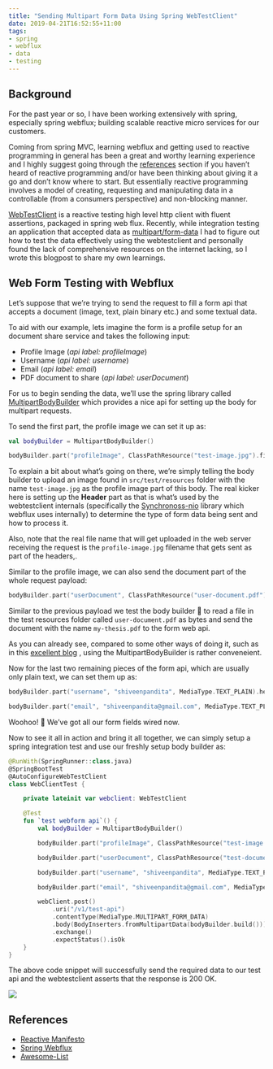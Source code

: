 ```yaml
---
title: "Sending Multipart Form Data Using Spring WebTestClient"
date: 2019-04-21T16:52:55+11:00
tags:
- spring
- webflux
- data
- testing
---
```


## Background

For the past year or so, I have been working extensively with spring, especially spring webflux; building scalable reactive micro services for our customers.

Coming from spring MVC, learning webflux and getting used to reactive programming in general has been a great and worthy learning experience and I highly suggest going through the [references](#References) section if you haven’t heard of reactive programming and/or have been thinking about giving it a go and don’t know where to start. But essentially reactive programming involves a model of creating, requesting and manipulating data in a controllable (from a consumers perspective) and non-blocking manner.

[WebTestClient](https://docs.spring.io/spring/docs/current/spring-framework-reference/testing.html#webtestclient) is a reactive testing high level http client with fluent assertions, packaged in spring web flux. Recently, while integration testing an application that accepted data as [multipart/form-data](https://tools.ietf.org/html/rfc7578) I had to figure out how to test the data effectively using the webtestclient and personally found the lack of comprehensive resources on the internet lacking, so I wrote this blogpost to share my own learnings.

## Web Form Testing with Webflux

Let’s suppose that we’re trying to send the request to fill a form api that accepts a document (image, text, plain binary etc.) and some textual data.

To aid with our example, lets imagine the form is a profile setup for an document share service and takes the following input:

- Profile Image (_api label: profileImage_)
- Username (_api label: username_)
- Email (_api label: email_)
- PDF document to share (_api label: userDocument_)

For us to begin sending the data, we’ll use the spring library called [MultipartBodyBuilder](https://docs.spring.io/spring-framework/docs/current/javadoc-api/org/springframework/http/client/MultipartBodyBuilder.html) which provides a nice api for setting up the body for multipart requests.

To send the first part, the profile image we can set it up as:

```kotlin
val bodyBuilder = MultipartBodyBuilder()

bodyBuilder.part("profileImage", ClassPathResource("test-image.jpg").file.readBytes()).header("Content-Disposition", "form-data; name=profileImage; filename=profile-image.jpg")
```

To explain a bit about what’s going on there, we’re simply telling the body builder to upload an image found in `src/test/resources` folder with the name `test-image.jpg` as the profile image part of this body. The real kicker here is setting up the **Header** part as that is what’s used by the webtestclient internals (specifically the [Synchronoss-nio](https://github.com/synchronoss/nio-multipart) library which webflux uses internally) to determine the type of form data being sent and how to process it.

Also, note that the real file name that will get uploaded in the web server receiving the request is the `profile-image.jpg` filename that gets sent as part of the headers,.

Similar to the profile image, we can also send the document part of the whole request payload:

```kotlin
bodyBuilder.part("userDocument", ClassPathResource("user-document.pdf").file.readBytes()).header("Content-Disposition", "form-data; name=userDocument; filename=my-thesis.pdf")
```

Similar to the previous payload we test the body builder  💪 to read a file in the test resources folder called `user-document.pdf`  as bytes and send the document with the name `my-thesis.pdf` to the form web api. 

As you can already see, compared to some other ways of doing it, such as in this [excellent blog](https://www.baeldung.com/spring-rest-template-multipart-upload) , using the MultipartBodyBuilder is rather conveneient. 

Now for the last two remaining pieces of the form api, which are usually only plain text, we can set them up as:

```kotlin
bodyBuilder.part("username", "shiveenpandita", MediaType.TEXT_PLAIN).header("Content-Disposition", "form-data; name=username").header("Content-type", "text/plain")

bodyBuilder.part("email", "shiveenpandita@gmail.com", MediaType.TEXT_PLAIN).header("Content-Disposition", "form-data; name=email").header("Content-type", "text/plain")
```

Woohoo! 🎉 We’ve got all our form fields wired now.

Now to see it all in action and bring it all together, we can simply setup a spring integration test and use our freshly setup body builder as:


```kotlin
@RunWith(SpringRunner::class.java)
@SpringBootTest
@AutoConfigureWebTestClient
class WebClientTest {

    private lateinit var webclient: WebTestClient

    @Test
    fun `test webform api`() {
        val bodyBuilder = MultipartBodyBuilder()

        bodyBuilder.part("profileImage", ClassPathResource("test-image.jpg").file.readBytes()).header("Content-Disposition", "form-data; name=profileImage; filename=profile-image.jpg")

        bodyBuilder.part("userDocument", ClassPathResource("test-document.pdf").file.readBytes()).header("Content-Disposition", "form-data; name=userDocument; filename=my-thesis.pdf")

        bodyBuilder.part("username", "shiveenpandita", MediaType.TEXT_PLAIN).header("Content-Disposition", "form-data; name=username").header("Content-type", "text/plain")

        bodyBuilder.part("email", "shiveenpandita@gmail.com", MediaType.TEXT_PLAIN).header("Content-Disposition", "form-data; name=email").header("Content-type", "text/plain")

        webClient.post()
            .uri("/v1/test-api")
            .contentType(MediaType.MULTIPART_FORM_DATA)
            .body(BodyInserters.fromMultipartData(bodyBuilder.build()))
            .exchange()
            .expectStatus().isOk
    }
}
```

The above code snippet will successfully send the required data to our test api and the webtestclient asserts that the response is 200 OK.

![](https://media.giphy.com/media/l0ErKDci4GgPkcAF2/giphy.gif)

## References

- [Reactive Manifesto](https://www.reactivemanifesto.org/)
- [Spring Webflux](https://docs.spring.io/spring/docs/current/spring-framework-reference/web-reactive.html#spring-webflux)
- [Awesome-List](https://github.com/lucamezzalira/awesome-reactive-programming)
